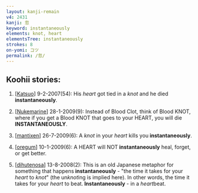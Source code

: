 ```yaml
---
layout: kanji-remain
v4: 2431
kanji: 忽
keyword: instantaneously
elements: knot, heart
elementsTree: instantaneously
strokes: 8
on-yomi: コツ
permalink: /忽/
---
```


## Koohii stories: 

1) [<a href="http://kanji.koohii.com/profile/Katsuo">Katsuo</a>] 9-2-2007(54): His <em>heart</em> got tied in a <em>knot</em> and he died<strong> instantaneously</strong>.

2) [<a href="http://kanji.koohii.com/profile/Nukemarine">Nukemarine</a>] 28-1-2009(9): Instead of Blood Clot, think of Blood KNOT, where if you get a Blood KNOT that goes to your HEART, you will die<strong> INSTANTANEOUSLY</strong>.

3) [<a href="http://kanji.koohii.com/profile/mantixen">mantixen</a>] 26-7-2009(6): A <em>knot</em> in your <em>heart</em> kills you<strong> instantaneously</strong>.

4) [<a href="http://kanji.koohii.com/profile/oregum">oregum</a>] 10-1-2009(6): A HEART will NOT<strong> instantaneously</strong> heal, forget, or get better.

5) [<a href="http://kanji.koohii.com/profile/dihutenosa">dihutenosa</a>] 13-8-2008(2): This is an old Japanese metaphor for something that happens<strong> instantaneously</strong> - &quot;the time it takes for your <em>heart</em> to <em>knot</em>&quot; (the un<em>knot</em>ing is implied here). In other words, the time it takes for your <em>heart</em> to beat.<strong> Instantaneously</strong> - in a <em>heart</em>beat.

